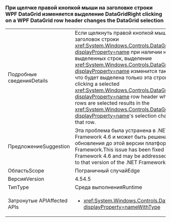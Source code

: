 ### <a name="right-clicking-on-a-wpf-datagrid-row-header-changes-the-datagrid-selection"></a><span data-ttu-id="ea401-101">При щелчке правой кнопкой мыши на заголовке строки WPF DataGrid изменяется выделение DataGrid</span><span class="sxs-lookup"><span data-stu-id="ea401-101">Right clicking on a WPF DataGrid row header changes the DataGrid selection</span></span>

|   |   |
|---|---|
|<span data-ttu-id="ea401-102">Подробные сведения</span><span class="sxs-lookup"><span data-stu-id="ea401-102">Details</span></span>|<span data-ttu-id="ea401-103">Если щелкнуть правой кнопкой мыши выделенный заголовок строки <xref:System.Windows.Controls.DataGrid?displayProperty=name> при наличии нескольких выделенных строк, выделение <xref:System.Windows.Controls.DataGrid?displayProperty=name> изменится таким образом, что будет выделена только эта строка.</span><span class="sxs-lookup"><span data-stu-id="ea401-103">Right-clicking a selected <xref:System.Windows.Controls.DataGrid?displayProperty=name> row header while multiple rows are selected results in the <xref:System.Windows.Controls.DataGrid?displayProperty=name>'s selection changing to only that row.</span></span>|
|<span data-ttu-id="ea401-104">Предложение</span><span class="sxs-lookup"><span data-stu-id="ea401-104">Suggestion</span></span>|<span data-ttu-id="ea401-105">Эта проблема была устранена в .NET Framework 4.6 и может быть решена путем обновления до этой версии платформы .NET Framework.</span><span class="sxs-lookup"><span data-stu-id="ea401-105">This issue has been fixed in the .NET Framework 4.6 and may be addressed by upgrading to that version of the .NET Framework.</span></span>|
|<span data-ttu-id="ea401-106">Область</span><span class="sxs-lookup"><span data-stu-id="ea401-106">Scope</span></span>|<span data-ttu-id="ea401-107">Пограничный случай</span><span class="sxs-lookup"><span data-stu-id="ea401-107">Edge</span></span>|
|<span data-ttu-id="ea401-108">Версия</span><span class="sxs-lookup"><span data-stu-id="ea401-108">Version</span></span>|<span data-ttu-id="ea401-109">4.5</span><span class="sxs-lookup"><span data-stu-id="ea401-109">4.5</span></span>|
|<span data-ttu-id="ea401-110">Тип</span><span class="sxs-lookup"><span data-stu-id="ea401-110">Type</span></span>|<span data-ttu-id="ea401-111">Среда выполнения</span><span class="sxs-lookup"><span data-stu-id="ea401-111">Runtime</span></span>|
|<span data-ttu-id="ea401-112">Затронутые API</span><span class="sxs-lookup"><span data-stu-id="ea401-112">Affected APIs</span></span>|<ul><li><xref:System.Windows.Controls.DataGrid.%23ctor?displayProperty=nameWithType></li></ul>|


